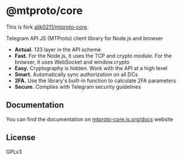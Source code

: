 # @mtproto/core

This is fork [alik0211/mtproto-core](https://github.com/alik0211/mtproto-core).

Telegram API JS (MTProto) client library for Node.js and browser

* **Actual.** 133 layer in the API scheme
* **Fast.** For the Node.js, it uses the TCP and crypto module. For the browser, it uses WebSocket and window.crypto
* **Easy.** Cryptography is hidden. Work with the API at a high level
* **Smart.** Automatically sync authorization on all DCs
* **2FA.** Use the library's built-in function to calculate 2FA parameters
* **Secure.** Complies with Telegram security guidelines

## Documentation

You can find the documentation on [mtproto-core.js.org/docs](https://mtproto-core.js.org/docs) website

## License

GPLv3
